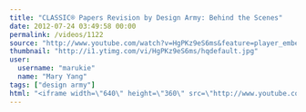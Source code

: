 ```yaml
---
title: "CLASSIC® Papers Revision by Design Army: Behind the Scenes"
date: 2012-07-24 03:49:58 00:00
permalink: /videos/1122
source: "http://www.youtube.com/watch?v=HgPKz9eS6ms&feature=player_embedded"
thumbnail: "http://i1.ytimg.com/vi/HgPKz9eS6ms/hqdefault.jpg"
user:
  username: "marukie"
  name: "Mary Yang"
tags: ["design army"]
html: "<iframe width=\"640\" height=\"360\" src=\"http://www.youtube.com/embed/HgPKz9eS6ms?wmode=transparent&fs=1&feature=oembed\" frameborder=\"0\" allowfullscreen></iframe>"
---
```


